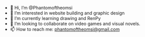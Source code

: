 - 👋 Hi, I’m @Phantomoftheomsi
- 👀 I’m interested in website building and graphic design
- 🌱 I’m currently learning drawing and RenPy
- 💞️ I’m looking to collaborate on video games and visual novels.
- 📫 How to reach me: phantomoftheomsi@gmail.com

<!---
Phantomoftheomsi/Phantomoftheomsi is a ✨ special ✨ repository because its `README.md` (this file) appears on your GitHub profile.
You can click the Preview link to take a look at your changes.
--->
